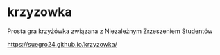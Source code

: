 # krzyzowka
Prosta gra krzyżówka związana z Niezależnym Zrzeszeniem Studentów

https://suegro24.github.io/krzyzowka/
